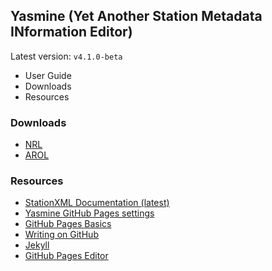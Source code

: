 ## Yasmine (Yet Another Station Metadata INformation Editor)

Latest version: `v4.1.0-beta`
 
- User Guide
- Downloads
- Resources

### Downloads

- [NRL](http://ds.iris.edu/NRL/IRIS.zip)
- [AROL](https://gitlab.com/resif/arol/-/archive/master/arol-master.zip)

### Resources

- [StationXML Documentation (latest)](https://docs.fdsn.org/_/downloads/stationxml/en/latest/pdf/)
- [Yasmine GitHub Pages settings](https://github.com/iris-edu/yasmine-stationxml-editor/settings/pages)
- [GitHub Pages Basics](https://docs.github.com/categories/github-pages-basics/)
- [Writing on GitHub](https://docs.github.com/en/github/writing-on-github/getting-started-with-writing-and-formatting-on-github/basic-writing-and-formatting-syntax)
- [Jekyll](https://jekyllrb.com/)
- [GitHub Pages Editor](https://github.com/iris-edu/yasmine-stationxml-editor/edit/gh-pages/docs/index.md) 

